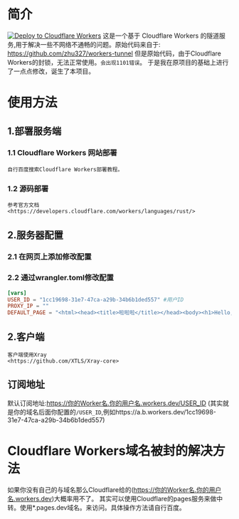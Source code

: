 # 简介
[![Deploy to Cloudflare Workers](https://deploy.workers.cloudflare.com/button)](https://deploy.workers.cloudflare.com)
这是一个基于 Cloudflare Workers 的隧道服务,用于解决一些不网络不通畅的问题。原始代码来自于:
<https://github.com/zhu327/workers-tunnel>
但是原始代码，由于Cloudflare Workers的封锁，无法正常使用。`会出现1101错误`。
于是我在原项目的基础上进行了一点点修改，诞生了本项目。
# 使用方法
## 1.部署服务端
### 1.1 Cloudflare Workers 网站部署
    自行百度搜索Cloudflare Workers部署教程。
### 1.2 源码部署
    参考官方文档
    <https://developers.cloudflare.com/workers/languages/rust/>
## 2.服务器配置
### 2.1 在网页上添加修改配置
    
### 2.2 通过wrangler.toml修改配置
```toml
[vars]
USER_ID = "1cc19698-31e7-47ca-a29b-34b6b1ded557" #用户ID
PROXY_IP = ""
DEFAULT_PAGE = "<html><head><title>啦啦啦</title></head><body><h1>Hello, world!</h1></body></html>" #默认页提示
```
## 2.客户端
    客户端使用Xray
    <https://github.com/XTLS/Xray-core>

## 订阅地址
   默认订阅地址:https://你的Worker名.你的用户名.workers.dev/USER_ID
   (其实就是你的域名后面你配置的`/USER_ID`,例如https://a.b.workers.dev/1cc19698-31e7-47ca-a29b-34b6b1ded557)
# Cloudflare Workers域名被封的解决方法
如果你没有自己的与域名那么Cloudflare给的(https://你的Worker名.你的用户名.workers.dev)大概率用不了。
其实可以使用Cloudflare的pages服务来做中转。使用*.pages.dev域名。来访问。具体操作方法请自行百度。